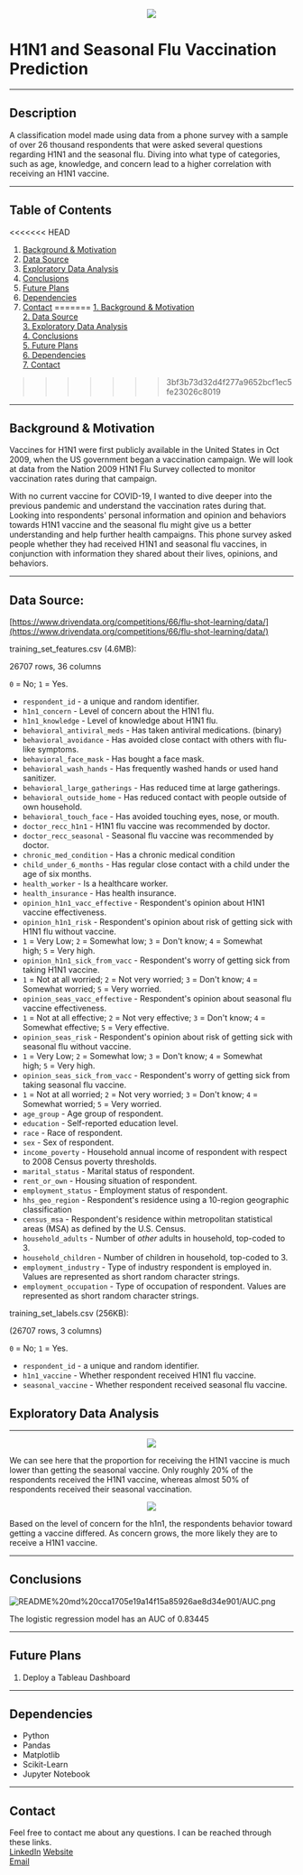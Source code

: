 <p align="center"><img src="img/Photos/H1N1-flu-vaccine.jpg"></p>

# H1N1 and Seasonal Flu Vaccination Prediction
---
## Description
A classification model made using data from a phone survey with a sample of over 26 thousand respondents that were asked several questions regarding H1N1 and the seasonal flu. Diving into what type of categories, such as age, knowledge, and concern lead to a higher correlation with receiving an H1N1 vaccine.

---
## Table of Contents
<<<<<<< HEAD
1. [Background & Motivation](#BackgroundMotivation)
2. [Data Source](#DataSource)
3. [Exploratory Data Analysis](#ExploratoryDataAnalysis)
4. [Conclusions](#Conclusions)
5. [Future Plans](#FuturePlans)
6. [Dependencies](#Dependencies)
7. [Contact](#Contact)
=======
[1. Background & Motivation](#BackgroundMotivation)<br>
[2. Data Source](#DataSource)<br>
[3. Exploratory Data Analysis](#ExploratoryDataAnalysis)<br>
[4. Conclusions](#Conclusions)<br>
[5. Future Plans](#FuturePlans)<br>
[6. Dependencies](#Dependencies)<br>
[7. Contact](#Contact)<br>
>>>>>>> 3bf3b73d32d4f277a9652bcf1ec5fe23026c8019

---
## <a id="BackgroundMotivation">Background & Motivation</a>
Vaccines for H1N1 were first publicly available in the United States in Oct 2009, when the US government began a vaccination campaign. We will look at data from the Nation 2009 H1N1 Flu Survey collected to monitor vaccination rates during that campaign.

With no current vaccine for COVID-19, I wanted to dive deeper into the previous pandemic and understand the vaccination rates during that. Looking into respondents' personal information and opinion and behaviors towards H1N1 vaccine and the seasonal flu might give us a better understanding and help further health campaigns. This phone survey asked people whether they had received H1N1 and seasonal flu vaccines, in conjunction with information they shared about their lives, opinions, and behaviors.

---
## <a id="DataSource">Data Source:</a>
[https://www.drivendata.org/competitions/66/flu-shot-learning/data/](https://www.drivendata.org/competitions/66/flu-shot-learning/data/)

training_set_features.csv (4.6MB):

26707 rows, 36 columns

`0` = No; `1` = Yes.

- `respondent_id` - a unique and random identifier.
- `h1n1_concern` - Level of concern about the H1N1 flu.
- `h1n1_knowledge` - Level of knowledge about H1N1 flu.
- `behavioral_antiviral_meds` - Has taken antiviral medications. (binary)
- `behavioral_avoidance` - Has avoided close contact with others with flu-like symptoms.
- `behavioral_face_mask` - Has bought a face mask.
- `behavioral_wash_hands` - Has frequently washed hands or used hand sanitizer.
- `behavioral_large_gatherings` - Has reduced time at large gatherings.
- `behavioral_outside_home` - Has reduced contact with people outside of own household.
- `behavioral_touch_face` - Has avoided touching eyes, nose, or mouth.
- `doctor_recc_h1n1` - H1N1 flu vaccine was recommended by doctor.
- `doctor_recc_seasonal` - Seasonal flu vaccine was recommended by doctor.
- `chronic_med_condition` - Has a chronic medical condition
- `child_under_6_months` - Has regular close contact with a child under the age of six months.
- `health_worker` - Is a healthcare worker.
- `health_insurance` - Has health insurance.
- `opinion_h1n1_vacc_effective` - Respondent's opinion about H1N1 vaccine effectiveness.
- `opinion_h1n1_risk` - Respondent's opinion about risk of getting sick with H1N1 flu without vaccine.
- `1` = Very Low; `2` = Somewhat low; `3` = Don't know; `4` = Somewhat high; `5` = Very high.
- `opinion_h1n1_sick_from_vacc` - Respondent's worry of getting sick from taking H1N1 vaccine.
- `1` = Not at all worried; `2` = Not very worried; `3` = Don't know; `4` = Somewhat worried; `5` = Very worried.
- `opinion_seas_vacc_effective` - Respondent's opinion about seasonal flu vaccine effectiveness.
- `1` = Not at all effective; `2` = Not very effective; `3` = Don't know; `4` = Somewhat effective; `5` = Very effective.
- `opinion_seas_risk` - Respondent's opinion about risk of getting sick with seasonal flu without vaccine.
- `1` = Very Low; `2` = Somewhat low; `3` = Don't know; `4` = Somewhat high; `5` = Very high.
- `opinion_seas_sick_from_vacc` - Respondent's worry of getting sick from taking seasonal flu vaccine.
- `1` = Not at all worried; `2` = Not very worried; `3` = Don't know; `4` = Somewhat worried; `5` = Very worried.
- `age_group` - Age group of respondent.
- `education` - Self-reported education level.
- `race` - Race of respondent.
- `sex` - Sex of respondent.
- `income_poverty` - Household annual income of respondent with respect to 2008 Census poverty thresholds.
- `marital_status` - Marital status of respondent.
- `rent_or_own` - Housing situation of respondent.
- `employment_status` - Employment status of respondent.
- `hhs_geo_region` - Respondent's residence using a 10-region geographic classification
- `census_msa` - Respondent's residence within metropolitan statistical areas (MSA) as defined by the U.S. Census.
- `household_adults` - Number of *other* adults in household, top-coded to 3.
- `household_children` - Number of children in household, top-coded to 3.
- `employment_industry` - Type of industry respondent is employed in. Values are represented as short random character strings.
- `employment_occupation` - Type of occupation of respondent. Values are represented as short random character strings.

training_set_labels.csv (256KB):

(26707 rows, 3 columns)

`0` = No; `1` = Yes.

- `respondent_id` - a unique and random identifier.
- `h1n1_vaccine` - Whether respondent received H1N1 flu vaccine.
- `seasonal_vaccine` - Whether respondent received seasonal flu vaccine.

## <a id="ExploratoryDataAnalysis">Exploratory Data Analysis</a>

---
<p align="center"><img src="img/Graphs/ProportionOfVaccineReceival.png"></p>

We can see here that the proportion for receiving the H1N1 vaccine is much lower than getting the seasonal vaccine. Only roughly 20% of the respondents received the H1N1 vaccine, whereas almost 50% of respondents received their seasonal vaccination.

<p align="center"><img src="img/Graphs/StackedViewOnH1N!Concern.png"></p>

Based on the level of concern for the h1n1, the respondents behavior toward getting a vaccine differed. As concern grows, the more likely they are to receive a H1N1 vaccine.

---
## <a id="Conclusions">Conclusions</a>
![README%20md%20cca1705e19a14f15a85926ae8d34e901/AUC.png](README%20md%20cca1705e19a14f15a85926ae8d34e901/AUC.png)

The logistic regression model has an AUC of 0.83445


---
## <a id="FuturePlans">Future Plans</a>
1. Deploy a Tableau Dashboard

---
## <a id="Dependencies">Dependencies</a>
- Python
- Pandas
- Matplotlib
- Scikit-Learn
- Jupyter Notebook

---
## <a id="Contact">Contact</a>
Feel free to contact me about any questions. I can be reached through these links.  
[LinkedIn](https://www.linkedin.com/in/winrichsy/)
[Website](https://winrichsy.com)  
[Email](winrichsy@gmail.com)  
